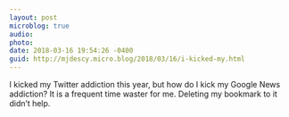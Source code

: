 ```yaml
---
layout: post
microblog: true
audio: 
photo: 
date: 2018-03-16 19:54:26 -0400
guid: http://mjdescy.micro.blog/2018/03/16/i-kicked-my.html
---
```

I kicked my Twitter addiction this year, but how do I kick my Google News addiction? It is a frequent time waster for me. Deleting my bookmark to it didn’t help.

